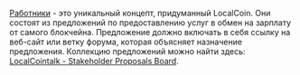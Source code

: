 [Работники](introduction/workers) - это уникальный концепт, придуманный LocalCoin. Они состоят из предложений по предоставлению услуг в обмен на зарплату от самого блокчейна. Предложение должно включать в себя ссылку на веб-сайт или ветку форума, которая объясняет назначение предложения. Коллекцию предложений можно найти здесь: [LocalCointalk - Stakeholder Proposals Board](https://localcointalk.org/index.php/board,75.0.html).
